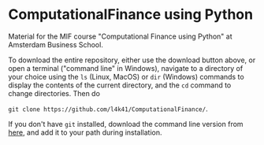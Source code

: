 # ComputationalFinance using Python
Material for the MIF course "Computational Finance using Python" at Amsterdam Business School.


To download the entire repository, either use the download button above, or open a terminal ("command line" in Windows), navigate to a directory of your choice using the `ls` (Linux, MacOS) or `dir` (Windows) commands to display the contents of the current directory, and the `cd` command to change directories. Then do

`git clone https://github.com/l4k41/ComputationalFinance/`.

If you don't have `git` installed, download the command line version from [here](https://git-scm.com/download), and add it to your path during installation.
